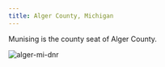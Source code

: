 ```yaml
---
title: Alger County, Michigan
---
```

Munising is the county seat of Alger County.

![alger-mi-dnr](http://www.midnr.com/Publications/pdfs/ForestsLandWater/Commercial_Forest/Alger.jpg)
